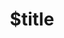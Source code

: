 ---
title: $title
second_title: Aspose.Diagram för .NET API-referens
description: $description
type: docs
weight: $weight
url: /sv/net/$ref/
---